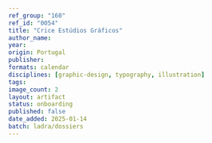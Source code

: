 ```yaml
---
ref_group: "160"
ref_id: "0054"
title: "Crice Estúdios Gráficos"
author_name:
year:
origin: Portugal
publisher:
formats: calendar
disciplines: [graphic-design, typography, illustration]
tags:
image_count: 2
layout: artifact
status: onboarding
published: false
date_added: 2025-01-14
batch: ladra/dossiers
---
```

